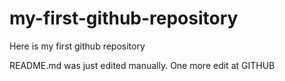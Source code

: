 # my-first-github-repository
Here is my first github repository

README.md was just edited manually. One more edit at GITHUB
